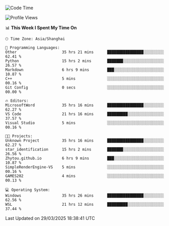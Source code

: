 <!--START_SECTION:waka-->
![Code Time](http://img.shields.io/badge/Code%20Time-2%2C501%20hrs%2014%20mins-blue)

![Profile Views](http://img.shields.io/badge/Profile%20Views-1-blue)

📊 **This Week I Spent My Time On** 

```text
🕑︎ Time Zone: Asia/Shanghai

💬 Programming Languages: 
Other                    35 hrs 21 mins      ████████████████░░░░░░░░░   62.41 % 
Python                   15 hrs 2 mins       ███████░░░░░░░░░░░░░░░░░░   26.57 % 
Markdown                 6 hrs 9 mins        ███░░░░░░░░░░░░░░░░░░░░░░   10.87 % 
C++                      5 mins              ░░░░░░░░░░░░░░░░░░░░░░░░░   00.16 % 
Git Config               0 secs              ░░░░░░░░░░░░░░░░░░░░░░░░░   00.00 % 

🔥 Editors: 
MicrosoftWord            35 hrs 16 mins      ████████████████░░░░░░░░░   62.27 % 
VS Code                  21 hrs 16 mins      █████████░░░░░░░░░░░░░░░░   37.57 % 
Visual Studio            5 mins              ░░░░░░░░░░░░░░░░░░░░░░░░░   00.16 % 

🐱‍💻 Projects: 
Unknown Project          35 hrs 16 mins      ████████████████░░░░░░░░░   62.27 % 
star_identification      15 hrs 2 mins       ███████░░░░░░░░░░░░░░░░░░   26.56 % 
Zhytou.github.io         6 hrs 9 mins        ███░░░░░░░░░░░░░░░░░░░░░░   10.87 % 
SimpleRenderEngine-VS    5 mins              ░░░░░░░░░░░░░░░░░░░░░░░░░   00.16 % 
GAMES202                 4 mins              ░░░░░░░░░░░░░░░░░░░░░░░░░   00.13 % 

💻 Operating System: 
Windows                  35 hrs 26 mins      ████████████████░░░░░░░░░   62.56 % 
WSL                      21 hrs 12 mins      █████████░░░░░░░░░░░░░░░░   37.44 % 
```


 Last Updated on 29/03/2025 18:38:41 UTC
<!--END_SECTION:waka-->